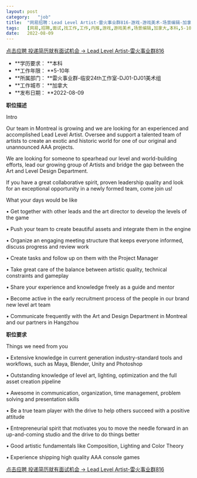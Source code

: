 ```yaml
---
layout:	post
category:	"job"
title:	"网易招聘：Lead Level Artist-雷火事业群816-游戏-游戏美术-场景编辑-加拿大本科5-10年"
tags:	[网易,招聘,面试,找工作,工作,内推,游戏,游戏美术,场景编辑,加拿大,本科,5-10年]
date:	2022-08-09
---
```


[点击应聘 投递简历就有面试机会 ->  Lead Level Artist-雷火事业群816](http://mobile.bole.netease.com/bole/boleDetail?id=41851&employeeId=346f03c3cda5f04c&key=all)



- **学历要求： **本科
- **工作年限： **5-10年
- **所属部门： **雷火事业群-临安24th工作室-DJ01-DJ01美术组
- **工作城市： **加拿大
- **发布日期： **2022-08-09



**职位描述**

Intro

Our team in Montreal is growing and we are looking for an experienced and accomplished Lead Level Artist. Oversee and support a talented team of artists to create an exotic and historic world for one of our original and unannounced AAA projects.

 

We are looking for someone to spearhead our level and world-building efforts, lead our growing group of Artists and bridge the gap between the Art and Level Design Department.

 

If you have a great collaborative spirit, proven leadership quality and look for an exceptional opportunity in a newly formed team, come join us!

What your days would be like

•	Get together with other leads and the art director to develop the levels of the game

•	Push your team to create beautiful assets and integrate them in the engine

•	Organize an engaging meeting structure that keeps everyone informed, discuss progress and review work

•	Create tasks and follow up on them with the Project Manager

•	Take great care of the balance between artistic quality, technical constraints and gameplay

•	Share your experience and knowledge freely as a guide and mentor

•	Become active in the early recruitment process of the people in our brand new level art team

•	Communicate frequently with the Art and Design Department in Montreal and our partners in Hangzhou





**职位要求**

Things we need from you

•	Extensive knowledge in current generation industry-standard tools and workflows, such as Maya, Blender, Unity and Photoshop

•	Outstanding knowledge of level art, lighting, optimization and the full asset creation pipeline

•	Awesome in communication, organization, time management, problem solving and presentation skills

•	Be a true team player with the drive to help others succeed with a positive attitude

•	Entrepreneurial spirit that motivates you to move the needle forward in an up-and-coming studio and the drive to do things better

•	Good artistic fundamentals like Composition, Lighting and Color Theory

•	Experience shipping high quality AAA console games



[点击应聘 投递简历就有面试机会 ->  Lead Level Artist-雷火事业群816](http://mobile.bole.netease.com/bole/boleDetail?id=41851&employeeId=346f03c3cda5f04c&key=all)